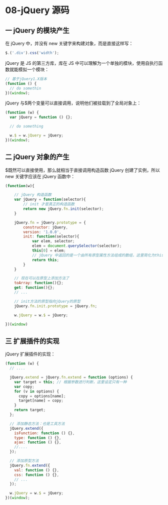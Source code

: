 # 08-jQuery 源码

## 一 jQuery 的模块产生

在 jQuery 中，并没有 new 关键字来构建对象，而是直接这样写：

```js
$.('.div').css('width');
```

jQuery 是 JS 的第三方库，库在 JS 中可以理解为一个单独的模块，使用自执行函数就能模拟一个模块：

```js
// 基于jQuery1.X版本
(function () {
  // do somethin
})(window);
```

jQuery 与\$两个变量可以直接调用，说明他们被挂载到了全局对象上：

```js
(function (w) {
  var jQuery = function () {};

  // do something

  w.$ = w.jQuery = jQuery;
})(window);
```

## 二 jQuery 对象的产生

\$既然可以直接使用，那么就相当于直接调用构造函数 jQuery 创建了实例，所以 new 关键字应该在 jQuery 函数中：

```js
(function(w){

    // jQuery 构造函数
    var jQuery = function(selector){
        // init 才是真正的构造函数
        return new jQuery.fn.init(selector);
    }

    jQuery.fn = jQuery.prototype = {
        constructor: jQuery,
        version: '1.0.0',
        init: function(selector){
            var elem, selector;
            elem = document.querySelector(selector);
            this[0] = elem;
            // jQuery 中返回的是一个由所有原型属性方法组成的数组，这里简化为this
            return this;
        }
    }

    // 现在可以在原型上添加方法了
    toArray: function(){};
    get: function(){};
    // ...

    // init方法的原型指向jQuery的原型
    jQuery.fn.init.prototype = jQuery.fn;

    w.jQuery = w.$ = jQuery;

})(window)
```

## 三 扩展插件的实现

jQuery 扩展插件的实现：

```js
(function (w) {
  // ....

  jQuery.extend = jQuery.fn.extend = function (options) {
    var target = this; // 根据参数进行判断，这里设定只有一种
    var copy;
    for (v in options) {
      copy = options[name];
      target[name] = copy;
    }
    return target;
  };

  // 添加静态方法：也是工具方法
  jQuery.extend({
    isFunction: function () {},
    type: function () {},
    ajax: function () {},
    //....
  });

  // 添加原型方法
  jQuery.fn.extend({
    val: function () {},
    css: function () {},
    // ...
  });

  w.jQuery = w.$ = jQuery;
})(window);
```

